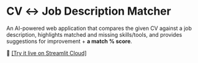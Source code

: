 # CV ↔ Job Description Matcher

An AI-powered web application that compares the given CV against a job description, highlights matched and missing skills/tools, and provides suggestions for improvement + **a match % score**.

🚀 [[Try it live on Streamlit Cloud]](https://isha2022-ai-cv-matcher-app-robbvj.streamlit.app/)

